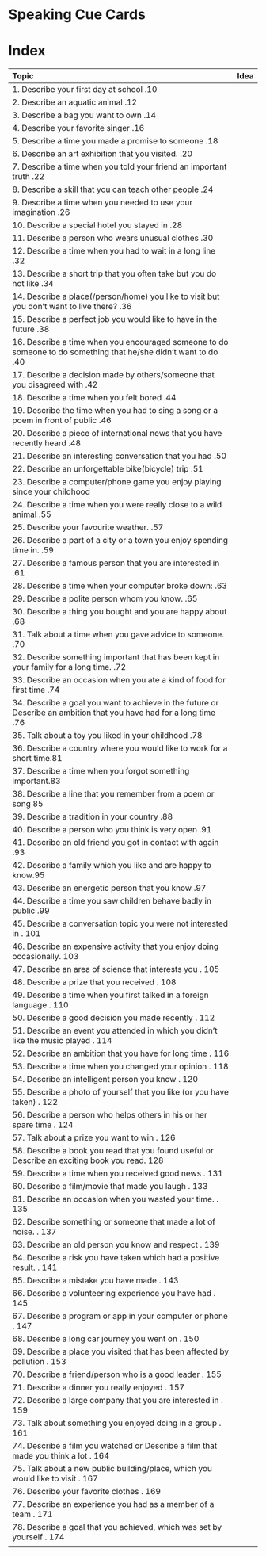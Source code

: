 # Speaking Cue Cards

# Index

| Topic                                                                                                               | Idea |
|:--------------------------------------------------------------------------------------------------------------------|:-----|
| 1. Describe your first day at school .10                                                                            |      |
| 2. Describe an aquatic animal .12                                                                                   |      |
| 3. Describe a bag you want to own .14                                                                               |      |
| 4. Describe your favorite singer .16                                                                                |      |
| 5. Describe a time you made a promise to someone .18                                                                |      |
| 6. Describe an art exhibition that you visited. .20                                                                 |      |
| 7. Describe a time when you told your friend an important truth .22                                                 |      |
| 8. Describe a skill that you can teach other people .24                                                             |      |
| 9. Describe a time when you needed to use your imagination .26                                                      |      |
| 10. Describe a special hotel you stayed in .28                                                                      |      |
| 11. Describe a person who wears unusual clothes .30                                                                 |      |
| 12. Describe a time when you had to wait in a long line .32                                                         |      |
| 13. Describe a short trip that you often take but you do not like .34                                               |      |
| 14. Describe a place(/person/home) you like to visit but you don’t want to live there? .36                          |      |
| 15. Describe a perfect job you would like to have in the future .38                                                 |      |
| 16. Describe a time when you encouraged someone to do someone to do something that  he/she didn’t want to do .40    |      |
| 17. Describe a decision made by others/someone that you disagreed with .42                                          |      |
| 18. Describe a time when you felt bored .44                                                                         |      |
| 19. Describe the time when you had to sing a song or a poem in front of public .46                                  |      |
| 20. Describe a piece of international news that you have recently heard .48                                         |      |
| 21. Describe an interesting conversation that you had .50                                                           |      |
| 22. Describe an unforgettable bike(bicycle) trip .51                                                                |      |
| 23. Describe a computer/phone game you enjoy playing since your childhood                                           |      |
| 24. Describe a time when you were really close to a wild animal .55                                                 |      |
| 25. Describe your favourite weather. .57                                                                            |      |
| 26. Describe a part of a city or a town you enjoy spending time in. .59                                             |      |
| 27. Describe a famous person that you are interested in .61                                                         |      |
| 28. Describe a time when your computer broke down: .63                                                              |      |
| 29. Describe a polite person whom you know. .65                                                                     |      |
| 30. Describe a thing you bought and you are happy about .68                                                         |      |
| 31. Talk about a time when you gave advice to someone. .70                                                          |      |
| 32. Describe something important that has been kept in your family for a long time. .72                             |      |
| 33. Describe an occasion when you ate a kind of food for first time .74                                             |      |
| 34. Describe a goal you want to achieve in the future or Describe an ambition that you have had for a long time .76 |      |
| 35. Talk about a toy you liked in your childhood .78                                                                |      |
| 36. Describe a country where you would like to work for a short time.81                                             |      |
| 37. Describe a time when you forgot something important.83                                                          |      |
| 38. Describe a line that you remember from a poem or song 85                                                        |      |
| 39. Describe a tradition in your country .88                                                                        |      |
| 40. Describe a person who you think is very open .91                                                                |      |
| 41. Describe an old friend you got in contact with again .93                                                        |      |
| 42. Describe a family which you like and are happy to know.95                                                       |      |
| 43. Describe an energetic person that you know .97                                                                  |      |
| 44. Describe a time you saw children behave badly in public .99                                                     |      |
| 45. Describe a conversation topic you were not interested in . 101                                                  |      |
| 46. Describe an expensive activity that you enjoy doing occasionally. 103                                           |      |
| 47. Describe an area of science that interests you . 105                                                            |      |
| 48. Describe a prize that you received . 108                                                                        |      |
| 49. Describe a time when you first talked in a foreign language . 110                                               |      |
| 50. Describe a good decision you made recently . 112                                                                |      |
| 51. Describe an event you attended in which you didn’t like the music played . 114                                  |      |
| 52. Describe an ambition that you have for long time . 116                                                          |      |
| 53. Describe a time when you changed your opinion . 118                                                             |      |
| 54. Describe an intelligent person you know . 120                                                                   |      |
| 55. Describe a photo of yourself that you like (or you have taken) . 122                                            |      |
| 56. Describe a person who helps others in his or her spare time . 124                                               |      |
| 57. Talk about a prize you want to win . 126                                                                        |      |
| 58. Describe a book you read that you found useful or Describe an exciting book you read. 128                       |      |
| 59. Describe a time when you received good news . 131                                                               |      |
| 60. Describe a film/movie that made you laugh . 133                                                                 |      |
| 61. Describe an occasion when you wasted your time. . 135                                                           |      |
| 62. Describe something or someone that made a lot of noise. . 137                                                   |      |
| 63. Describe an old person you know and respect . 139                                                               |      |
| 64. Describe a risk you have taken which had a positive result. . 141                                               |      |
| 65. Describe a mistake you have made . 143                                                                          |      |
| 66. Describe a volunteering experience you have had . 145                                                           |      |
| 67. Describe a program or app in your computer or phone . 147                                                       |      |
| 68. Describe a long car journey you went on . 150                                                                   |      |
| 69. Describe a place you visited that has been affected by pollution . 153                                          |      |
| 70. Describe a friend/person who is a good leader . 155                                                             |      |
| 71. Describe a dinner you really enjoyed . 157                                                                      |      |
| 72. Describe a large company that you are interested in . 159                                                       |      |
| 73. Talk about something you enjoyed doing in a group . 161                                                         |      |
| 74. Describe a film you watched or Describe a film that made you think a lot . 164                                  |      |
| 75. Talk about a new public building/place, which you would like to visit . 167                                     |      |
| 76. Describe your favorite clothes . 169                                                                            |      |
| 77. Describe an experience you had as a member of a team  . 171                                                     |      |
| 78. Describe a goal that you achieved, which was set by yourself . 174                                              |      |
|                                                                                                                     |      |
